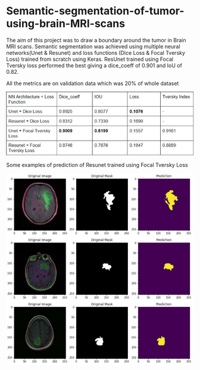 # Semantic-segmentation-of-tumor-using-brain-MRI-scans
The aim of this project was to draw a boundary around the tumor in Brain MRI scans. Semantic segmentation was achieved using multiple neural networks(Unet &amp; Resunet) and loss functions (Dice Loss &amp; Focal Tversky Loss) trained from scratch using Keras. ResUnet trained using Focal Tversky loss performed the best giving a dice_coeff of 0.901 and IoU of 0.82.

All the metrics are on validation data which was 20% of whole dataset

![Metrics](https://github.com/yashkhasgiwala/Semantic-segmentation-of-tumor-using-brain-MRI-scans/blob/main/Images/metrics.JPG?raw=true)

Some examples of prediction of Resunet trained using Focal Tversky Loss

![Predictions](https://github.com/yashkhasgiwala/Semantic-segmentation-of-tumor-using-brain-MRI-scans/blob/main/Images/result.JPG?raw=true)
